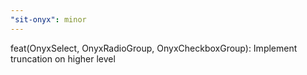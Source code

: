 ```yaml
---
"sit-onyx": minor
---
```


feat(OnyxSelect, OnyxRadioGroup, OnyxCheckboxGroup): Implement truncation on higher level

